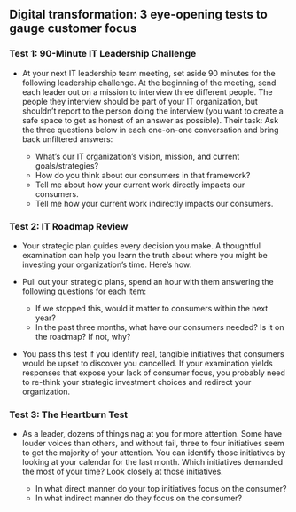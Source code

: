 ## Digital transformation: 3 eye-opening tests to gauge customer focus

### Test 1: 90-Minute IT Leadership Challenge
* At your next IT leadership team meeting, set aside 90 minutes for the following leadership challenge. At the beginning of the meeting, send each leader out on a mission to interview three different people. The people they interview should be part of your IT organization, but shouldn’t report to the person doing the interview (you want to create a safe space to get as honest of an answer as possible). Their task: Ask the three questions below in each one-on-one conversation and bring back unfiltered answers:

  * What’s our IT organization’s vision, mission, and current goals/strategies?
  * How do you think about our consumers in that framework?
  * Tell me about how your current work directly impacts our consumers.
  * Tell me how your current work indirectly impacts our consumers.
  
### Test 2: IT Roadmap Review
* Your strategic plan guides every decision you make. A thoughtful examination can help you learn the truth about where you might be investing your organization’s time. Here’s how:

* Pull out your strategic plans, spend an hour with them answering the following questions for each item:

  * If we stopped this, would it matter to consumers within the next year?
  * In the past three months, what have our consumers needed? Is it on the roadmap? If not, why?

* You pass this test if you identify real, tangible initiatives that consumers would be upset to discover you cancelled. If your examination yields responses that expose your lack of consumer focus, you probably need to re-think your strategic investment choices and redirect your organization.

### Test 3: The Heartburn Test
* As a leader, dozens of things nag at you for more attention. Some have louder voices than others, and without fail, three to four initiatives seem to get the majority of your attention. You can identify those initiatives by looking at your calendar for the last month. Which initiatives demanded the most of your time? Look closely at those initiatives.

  * In what direct manner do your top initiatives focus on the consumer?
  * In what indirect manner do they focus on the consumer?
